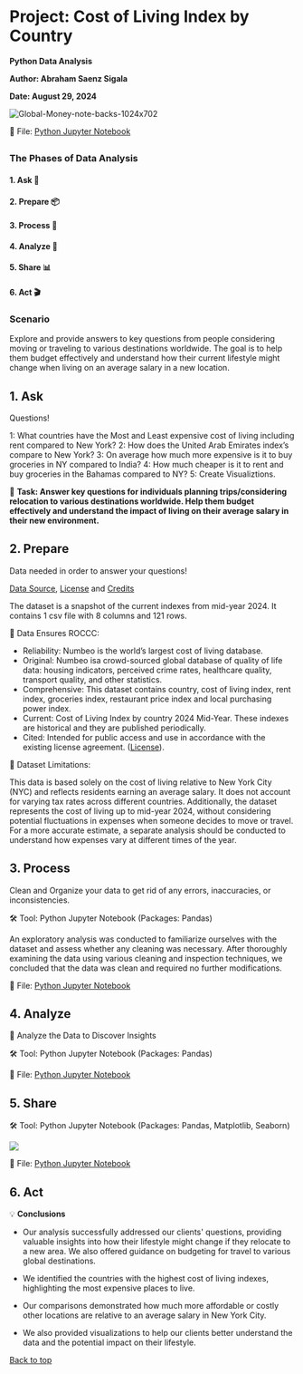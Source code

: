 # Project: Cost of Living Index by Country
**Python Data Analysis**
<a name="top"></a>

**Author: Abraham Saenz Sigala**

**Date: August 29, 2024**

![Global-Money-note-backs-1024x702](https://github.com/user-attachments/assets/a48a545e-bcb0-4a63-b929-e5125a2f7d0a)

:floppy_disk: File: [Python Jupyter Notebook](Cost_of_Living_by_Country_Jupyter.ipynb)

##

### The Phases of Data Analysis

#### 1. Ask :thought_balloon:

#### 2. Prepare :package:

#### 3. Process :soap:

#### 4. Analyze :test_tube:

#### 5. Share :bar_chart:

#### 6. Act :clapper:

### Scenario

Explore and provide answers to key questions from people considering moving or traveling to various destinations worldwide. The goal is to help them budget effectively and understand how their current lifestyle might change when living on an average salary in a new location.

## 1. Ask

Questions!

1: What countries have the Most and Least expensive cost of living including rent compared to New York?
2: How does the United Arab Emirates index’s compare to New York?
3: On average how much more expensive is it to buy groceries in NY compared to India?
4: How much cheaper is it to rent and buy groceries in the Bahamas compared to NY?
5: Create Visualiztions.

:flashlight: **Task: Answer key questions for individuals planning trips/considering relocation to various destinations worldwide. Help them budget effectively and understand the impact of living on their average salary in their new environment.**

## 2. Prepare

Data needed in order to answer your questions!

[Data Source](https://www.numbeo.com/cost-of-living/rankings_by_country.jsp), [License](https://www.numbeo.com/premium/commercial-license) and [Credits](https://www.numbeo.com/cost-of-living/)

The dataset is a snapshot of the current indexes from mid-year 2024. It contains 1 csv file with 8 columns and 121 rows. 

:pencil: Data Ensures ROCCC: 

- Reliability: Numbeo is the world’s largest cost of living database.
- Original: Numbeo isa crowd-sourced global database of quality of life data: housing indicators, perceived crime rates, healthcare quality, transport quality, and other statistics.
- Comprehensive: This dataset contains country, cost of living index, rent index, groceries index, restaurant price index and local purchasing power index. 
- Current: Cost of Living Index by country 2024 Mid-Year. These indexes are historical and they are published periodically.
- Cited: Intended for public access and use in accordance with the existing license agreement. ([License](https://www.numbeo.com/premium/commercial-license)).

:construction: Dataset Limitations:

This data is based solely on the cost of living relative to New York City (NYC) and reflects residents earning an average salary. It does not account for varying tax rates across different countries. Additionally, the dataset represents the cost of living up to mid-year 2024, without considering potential fluctuations in expenses when someone decides to move or travel. For a more accurate estimate, a separate analysis should be conducted to understand how expenses vary at different times of the year.

## 3. Process

Clean and Organize your data to get rid of any errors, inaccuracies, or inconsistencies.

:hammer_and_wrench: Tool: Python Jupyter Notebook (Packages: Pandas)

An exploratory analysis was conducted to familiarize ourselves with the dataset and assess whether any cleaning was necessary. After thoroughly examining the data using various cleaning and inspection techniques, we concluded that the data was clean and required no further modifications.

:floppy_disk: File: [Python Jupyter Notebook](Cost_of_Living_by_Country_Jupyter.ipynb)

## 4. Analyze

:microscope: Analyze the Data to Discover Insights

🛠️ Tool: Python Jupyter Notebook (Packages: Pandas)

:floppy_disk: File: [Python Jupyter Notebook](Cost_of_Living_by_Country_Jupyter.ipynb)

## 5. Share

🛠️ Tool: Python Jupyter Notebook (Packages: Pandas, Matplotlib, Seaborn) 

![](https://github.com/user-attachments/assets/ef79449a-79b9-457b-827b-6b0455ef5a14)

:floppy_disk: File: [Python Jupyter Notebook](Cost_of_Living_by_Country_Jupyter.ipynb)

## 6. Act

:bulb: **Conclusions**

- Our analysis successfully addressed our clients' questions, providing valuable insights into how their lifestyle might change if they relocate to a new area. We also offered guidance on budgeting for travel to various global destinations.

- We identified the countries with the highest cost of living indexes, highlighting the most expensive places to live.

- Our comparisons demonstrated how much more affordable or costly other locations are relative to an average salary in New York City.

- We also provided visualizations to help our clients better understand the data and the potential impact on their lifestyle.

[Back to top](#top)
